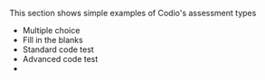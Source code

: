 This section shows simple examples of Codio's assessment types 

- Multiple choice
- Fill in the blanks
- Standard code test
- Advanced code test
- 